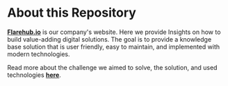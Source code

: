 # About this Repository

[**Flarehub.io**](https://flarehub.io/) is our company's website. Here we provide Insights on how to build value-adding digital solutions. The goal is to provide a knowledge base solution that is user friendly, easy to maintain, and implemented with modern technologies.

Read more about the challenge we aimed to solve, the solution, and used technologies [**here**](https://flarehub.io/about/portfolio/).







